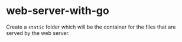 # web-server-with-go

Create a `static` folder which will be the container for the files that are served by the web server.
